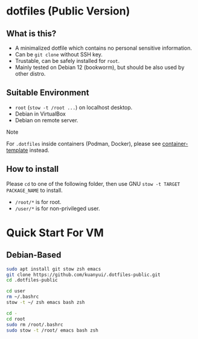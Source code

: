 # dotfiles (Public Version)
## What is this?

- A minimalized dotfile which contains no personal sensitive information.
- Can be `git clone` without SSH key.
- Trustable, can be safely installed for `root`.
- Mainly tested on Debian 12 (bookworm), but should be also used by other distro.

## Suitable Environment
- `root` (`stow -t /root ...`) on localhost desktop.
- Debian in VirtualBox
- Debian on remote server.

> [!NOTE]
> For `.dotfiles` inside containers (Podman, Docker), please see [container-template](https://github.com/kuanyui/container-template) instead.

## How to install

Please `cd` to one of the following folder, then use GNU `stow -t TARGET PACKAGE_NAME` to install.

- `/root/*` is for root.
- `/user/*` is for non-privileged user.

# Quick Start For VM
## Debian-Based
```bash
sudo apt install git stow zsh emacs
git clone https://github.com/kuanyui/.dotfiles-public.git
cd .dotfiles-public

cd user
rm ~/.bashrc
stow -t ~/ zsh emacs bash zsh

cd -
cd root
sudo rm /root/.bashrc
sudo stow -t /root/ emacs bash zsh
```

